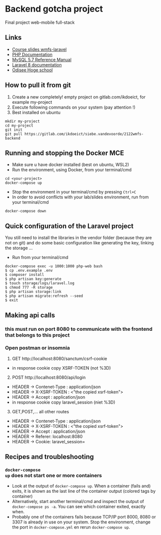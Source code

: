 # Backend gotcha project
Final project web-mobile full-stack
## Links

* [Course slides wmfs-laravel](https://intern.ikdoeict.be/apps/leercentrum/courses/wmfs-laravel-course-materials/)
* [PHP Documentation](https://www.php.net/docs.php)
* [MySQL 5.7 Reference Manual](https://dev.mysql.com/doc/refman/5.7/en/)
* [Laravel 8 documentation](https://laravel.com/docs/8.x)
* [Odisee Hoge school](https://odisee.be)

## How to pull it from git

1. Create a new completely! empty project on gitlab.com/ikdoeict, for example my-project
2. Execute following commands on your system (pay attention !)
3. Best installed on ubuntu
```shell
mkdir my-project
cd my-project
git init
git pull https://gitlab.com/ikdoeict/siebe.vandevoorde/2122wmfs-backend
```

## Running and stopping the Docker MCE

* Make sure u have docker installed (best on ubuntu, WSL2)
* Run the environment, using Docker, from your terminal/cmd
```shell
cd <your-project>
docker-compose up
```
* Stop the environment in your terminal/cmd by pressing <code>Ctrl+C</code>
* In order to avoid conflicts with your lab/slides environment, run from your terminal/cmd
```shell
docker-compose down
```

## Quick configuration of the Laravel project

You still need to install the libraries in the vendor folder (because they are not on git) and do some basic configuration like generating the key, linking the storage &hellip;
* Run from your terminal/cmd
```shell
docker-compose exec -u 1000:1000 php-web bash
$ cp .env.example .env
$ composer install
$ php artisan key:generate
$ touch storage/logs/laravel.log
$ chmod 777 -R storage
$ php artisan storage:link
$ php artisan migrate:refresh --seed
$ exit
```

## Making api calls
### this must run on port 8080 to communicate with the frontend that belongs to this project
### Open postman or insomnia
1. GET http://localhost:8080/sanctum/csrf-cookie
* in response cookie copy XSRF-TOKEN (not %3D)
2. POST http://localhost:8080/api/login
* HEADER -> Contenet-Type : application/json
* HEADER -> X-XSRF-TOKEN : <"the copied xsrf-token">
* HEADER -> Accept : application/json
* in response cookie copy laravel_session (niet %3D)
3. GET,POST,... all other routes
* HEADER -> Contenet-Type : application/json
* HEADER -> X-XSRF-TOKEN : <"the copied xsrf-token">
* HEADER -> Accept : application/json
* HEADER -> Referer: localhost:8080
* HEADER -> Cookie: laravel_session=<the copied laravel_sesion>


## Recipes and troubleshooting

### <code>docker-compose up</code> does not start one or more containers
* Look at the output of <code>docker-compose up</code>. When a container (fails and) exits, it is shown as the last line of the container output (colored tags by container)
* Alternatively, start another terminal/cmd and inspect the output of <code>docker-compose ps -a</code>. You can see which container exited, exactly when.
* Probably one of the containers fails because TCP/IP port 8000, 8080 or 3307 is already in use on your system. Stop the environment, change the port in <code>docker-compose.yml</code> en rerun <code>docker-compose up</code>.


